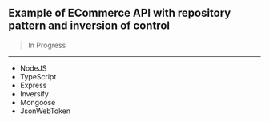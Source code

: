 ## Example of ECommerce API with repository pattern and inversion of control
> In Progress
***


* NodeJS 
* TypeScript 
* Express 
* Inversify
* Mongoose
* JsonWebToken
